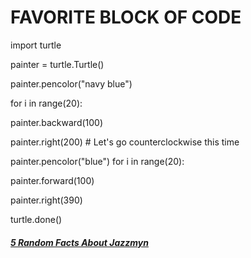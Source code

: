 # __FAVORITE BLOCK OF CODE__

import turtle 

painter = turtle.Turtle() 

painter.pencolor("navy blue") 

for i in range(20):

painter.backward(100) 

painter.right(200) # Let's go counterclockwise this time 

painter.pencolor("blue") for i in range(20): 

painter.forward(100) 

painter.right(390) 

turtle.done()

##### [5 Random Facts About Jazzmyn](5-Random-Facts-About-Jazzmyn.md)
